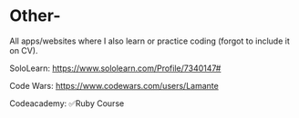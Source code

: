 # Other-
All  apps/websites where I also learn or practice coding (forgot to include it on CV).


SoloLearn: https://www.sololearn.com/Profile/7340147#


Code Wars: https://www.codewars.com/users/Lamante


Codeacademy: ✅Ruby Course
